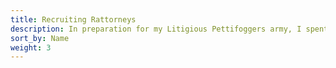 ```yaml
---
title: Recruiting Rattorneys
description: In preparation for my Litigious Pettifoggers army, I spent A Shadow in the West 2 using my Celestial Geniuses army to gather information about lawyers whom Iynk & Fisk could try to recruit into their new gnaw firm.
sort_by: Name
weight: 3
---
```

